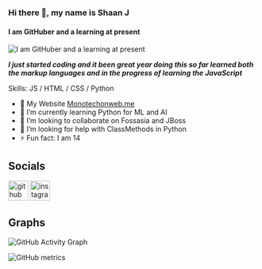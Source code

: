 ### Hi there 👋, my name is **Shaan J**
#### I am GitHuber and a learning at present
![I am GitHuber and a learning at present](https://user-images.githubusercontent.com/75380879/110635517-33ac2600-81d1-11eb-9a59-5efab784bdf6.png)

***I just started coding and it been great year doing this so far learned both the markup languages and in the progress of learning the JavaScript***

Skills: JS / HTML / CSS / Python

- 🔭 My Website <a href="Monotechonweb.me">Monotechonweb.me</a> 
- 🌱 I’m currently learning Python for ML and AI
- 👯 I’m looking to collaborate on Fossasia and JBoss 
- 🤔 I’m looking for help with ClassMethods in Python 
- ⚡ Fun fact: I am 14 

## Socials ##

[<img src='https://cdn.jsdelivr.net/npm/simple-icons@3.0.1/icons/github.svg' alt='github' height='40'>](https://github.com/ShaanJ20)  [<img src='https://cdn.jsdelivr.net/npm/simple-icons@3.0.1/icons/instagram.svg' alt='instagram' height='40'>](https://www.instagram.com/letmecode20/)  

## Graphs ## 

![GitHub Activity Graph](https://activity-graph.herokuapp.com/graph?username=ShaanJ20)  

![GitHub metrics](https://metrics.lecoq.io/ShaanJ20)  


